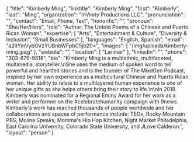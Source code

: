 {
  "title": "Kimberly Ming",
  "linktitle": "Kimberly Ming",
  "first": "Kimberly",
  "last": "Ming",
  "organization": "InVinity Productions LLC",
  "pronunciation": "",
  "contact": "Email, Phone, Text",
  "honorific": "",
  "pronoun": "She/Her/Hers",
  "role": "Author: The Untold Poems of a Chinese and Puerto Rican Woman",
  "expertise": [
    "Arts",
    "Entertainment & Culture",
    "Diversity & Inclusion",
    "Small Businesses"
  ],
  "languages": "English, Spanish",
  "email": "a2ltYmVybGVzYUBnbWFpbC5jb20=",
  "images": [
    "/img/uploads/kimberly-ming.jpeg"
  ],
  "website": "",
  "location": [
    "Larimer"
  ],
  "linkedin": "",
  "phone": "303-875-9818",
  "bio": "Kimberly Ming is a multiethnic, multifaceted, multimedia, storyteller.\nShe uses the medium of spoken word to tell powerful and heartfelt stories and is the founder of The MixdGen Podcast, inspired by her own experience as a multicultural Chinese and Puerto Rican woman. Her ability to relate to a multilayered human experience is one of her unique gifts as she helps others bring their story to life.\n\nIn 2018 Kimberly was nominated for a Regional Emmy Award for her work as a writer and performer on the #celebratehumanity campaign with 9news. Kimberly's work has reached thousands of people worldwide and her collaborations and spaces of performance include: TEDx, Rocky Mountain PBS, Molina Speaks, Momma's Hip Hop Kitchen, Night Market Philadelphia, East Carolina University, Colorado State University, and JLove Calderon.",
  "layout": "person"
}